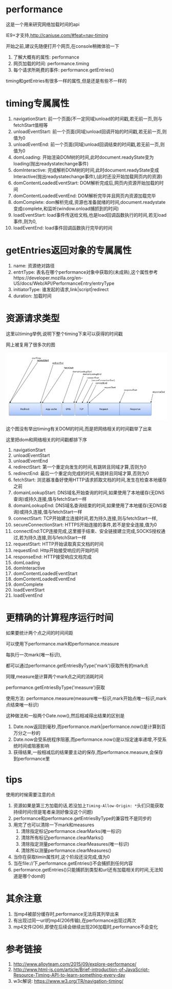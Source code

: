 # performance

这是一个用来研究网络加载时间的api

IE9+才支持,http://caniuse.com/#feat=nav-timing

开始之前,建议先随便打开个网页,在console稍微体验一下

1. 了解大概有的属性: performance
2. 网页加载的时间: performance.timing
3. 每个请求所耗费的事件: performance.getEntries()

timing和getEntries有很多一样的属性,但是还是有些不一样的

# timing专属属性

1. navigationStart: 前一个页面(不一定同域)unload的时间戳,若无前一页,则与fetchStart值相等
2. unloadEventStart: 前一个页面(同域)unload回调开始的时间戳,若无前一页,则值为0
3. unloadEventEnd: 前一个页面(同域)unload回调结束的时间戳,若无前一页,则值为0
4. domLoading: 开始渲染DOM树的时间,此时document.readyState变为loading(抛出readystatechange事件)
5. domInteractive: 完成解析DOM树的时间,此时document.readyState变成Interactive(抛出readystatechange事件),(此时还没开始加载网页内的资源)
6. domContentLoadedEventStart: DOM解析完成后,网页内资源开始加载的时间
7. domContentLoadedEventEnd: DOM解析完毕并且网页内资源加载完毕
8. domComplete: dom解析完成,资源也准备就绪的时间,document.readystate变成complete,和监听(window.onload捕抓到的时间)
9. loadEventStart: load事件传送给文档,也是load回调函数执行的时间,若无load事件,则为0,
10. loadEventEnd: load事件回调函数执行完毕的时间

# getEntries返回对象的专属属性

1. name: 资源绝对路径
2. entrtType: 表名在哪个performance对象中获取的(未成熟),这个属性参考https://developer.mozilla.org/en-US/docs/Web/API/PerformanceEntry/entryType
3. initiatorType: 谁发起的请求,link|script|redirect
4. duration: 加载时间

# 资源请求类型

这里以timing举例,说明下整个timing下来可以获得的时间戳

网上被复用了很多次的图

![时间加载](072455NuJ.png)


这个图没有举出timing有关DOM的时间,而是把网络相关的时间戳举了出来

这里把dom和网络相关的时间戳都排下序

1. navigationStart
2. unloadEventStart
3. unloadEventEnd
4. redirectStart: 第一个重定向发生的时间,有跳转且同域才算,否则为0
5. redirectEnd: 最后一个重定向完成的时间,有跳转且同域才算,否则为0
6. fetchStart: 浏览器准备好使用HTTP请求抓取文档的时间,发生在检查本地缓存之前
7. domainLookupStart: DNS域名开始查询的时间,如果使用了本地缓存(无DNS查询)或持久连接,值与fetchStart一样
8. domainLookupEnd: DNS域名查询结束的时间,如果使用了本地缓存(无DNS查询)或持久连接,值与fetchStart一样
9. connectStart: TCP开始建立连接时间,若为持久连接,则与fetchStart一样,
10. secureConnectionStart: HTTPS开始连接的事件,若不是安全连接,值为0
11. connectEnd:TCP连接完成,这里握手结束、安全链接建立完成,SOCKS授权通过,若为持久连接,则与fetchStart一样
11. requestStart: HTTP开始读取真实文档的时间
12. requestEnd: Http开始接受响应的开始时间
13. responseEnd: HTTP接受响应文档完成
14. domLoading
15. domInteractive
16. domContentLoadedEventStart
17. domContentLoadedEventEnd
18. domComplete
19. loadEventStart
20. loadEventEnd

# 更精确的计算程序运行时间

如果要统计两个点之间的时间间距

可以使用下performance.mark和performance.measure

每执行一次mark(唯一标识),

都可以通过performance.getEntriesByType('mark')获取所有的mark点

同理,measure是计算两个mark点之间的消耗时间

performance.getEntriesByType('measure')获取

使用方法: performance.measure(measure唯一标识,mark开始点唯一标识,mark点结束唯一标识)

这种做法和一般两个Date.now(),然后相减得出结果的区别是

1. Date.now返回到毫秒,而performance.mark|performance.now()是计算到百万分之一秒的
2. Date.now会受系统程序阻塞,而performance.now()是以恒定速率递增,不受系统时间或阻塞影响
3. 获得结果,一般相减后的结果要主动的保存,而performance.measure,会保存到performance里

# tips

使用的时候需要注意的点

1. 资源如果是第三方加载的话,若没加上`Timing-Allow-Origin: *`头们只能获取持续时间(但是笔者亲测好像没这个问题)
2. performance和performance.getEntriesByType的兼容性不是同步的
3. 用完了也可以清除一下mark和measures
    1. 清除指定标记performance.clearMarks(唯一标识)
    2. 清除所有标记performance.clearMarks()
    3. 清除指定测量performance.clearMeasures(唯一标识)
    4. 清除所以测量performance.clearMeasures()
4. 当你在获取timin属性时,这个阶段还没完成,值为0 
5. 当在file://下,performance.getEntries()不会捕抓到任何内容
6. performance.getEntries()只能捕抓到类型和url还有加载相关的时间,无法知道是哪个dom的


# 其余注意

1. 当mp4被部分缓存时,performance无法将其列举出来
2. 有出现过同一url的mp4(206传输),在performance出现过两次
3. mp4文件(206),即使在后续会继续出现206加载时,performance不会变化

# 参考链接

1. http://www.alloyteam.com/2015/09/explore-performance/
2. http://www.html-js.com/article/Brief-introduction-of-JavaScript-Resource-Timing-API-to-learn-something-every-day
3. w3c解说: https://www.w3.org/TR/navigation-timing/
